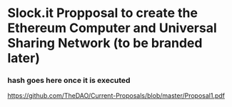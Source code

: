 # Slock.it Propposal to create the Ethereum Computer and Universal Sharing Network (to be branded later)

### hash goes here once it is executed

https://github.com/TheDAO/Current-Proposals/blob/master/Proposal1.pdf
